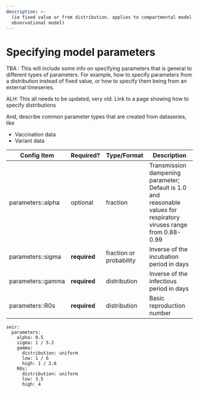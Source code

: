 ```yaml
---
description: >-
  (ie fixed value or from distribution. applies to compartmental model and
  observational model)
---
```


# Specifying model parameters

TBA : This will include some info on specifying parameters that is general to different types of parameters. For example, how to specify parameters from a distribution instead of fixed value, or how to specify them being from an external timeseries.&#x20;

ALH: This all needs to be updated, very old. Link to a page showing how to specify distributions

And, describe common parameter types that are created from dataseries, like

* Vaccination data
* Variant data

| Config Item        | Required?    | Type/Format             | Description |
|--------------------|--------------|-------------------------|-------------|
| parameters::alpha  | optional     | fraction                | Transmission dampening parameter; Default is 1.0 and reasonable values for respiratory viruses range from 0.88-0.99|
| parameters::sigma  | **required** | fraction or probability | Inverse of the incubation period in days |
| parameters::gamma  | **required** | distribution            | Inverse of the infectious period in days |
| parameters::R0s    | **required** | distribution            | Basic reproduction number |


```
seir:
  parameters:
    alpha: 0.5
    sigma: 1 / 5.2
    gamma:
      distribution: uniform
      low: 1 / 6
      high: 1 / 2.6
    R0s:
      distribution: uniform
      low: 3.5
      high: 4
```


